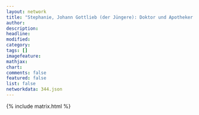 ```yaml
---
layout: network
title: "Stephanie, Johann Gottlieb (der Jüngere): Doktor und Apotheker (1786)"
author:
description:
headline:
modified:
category:
tags: []
imagefeature: 
mathjax: 
chart: 
comments: false
featured: false
list: false
networkdata: 344.json
---
```

{% include matrix.html %}
